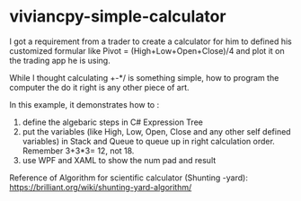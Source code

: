# viviancpy-simple-calculator
I got a requirement from a trader to create a calculator for him to defined his customized formular like Pivot = (High+Low+Open+Close)/4 and plot it on the trading app he is using.

While I thought calculating +-*/ is something simple, how to program the computer the do it right is any other piece of art.

In this example, it demonstrates how to :

1. define the algebaric steps in C# Expression Tree
2. put the variables (like High, Low, Open, Close and any other self defined variables) in Stack and Queue to queue up in right calculation order. Remember 3+3*3= 12, not 18.
3. use WPF and XAML to show the num pad and result

Reference of Algorithm for scientific calculator (Shunting -yard):
https://brilliant.org/wiki/shunting-yard-algorithm/

